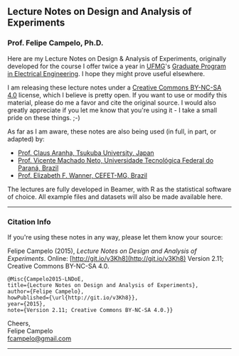 ## Lecture Notes on Design and Analysis of Experiments  
### **Prof. Felipe Campelo, Ph.D.**  

Here are my Lecture Notes on Design & Analysis of Experiments, originally developed for the course I offer twice a year in [UFMG](http://www.ufmg.br)'s [Graduate Program in Electrical Engineering](http://ppgee.ufmg.br/index.php). I hope they might prove useful elsewhere.

I am releasing these lecture notes under a [Creative Commons BY-NC-SA 4.0](https://creativecommons.org/licenses/by-nc-sa/4.0/) license, which I believe is pretty open. If you want to use or modify this material, please do me a favor and cite the original source. I would also greatly appreciate if you let me know that you're using it - I take a small pride on these things. ;-)  

As far as I am aware, these notes are also being used (in full, in part, or adapted) by:

- [Prof. Claus Aranha, Tsukuba University, Japan](https://github.com/caranha/ExperimentDesignLectureNotes)
- [Prof. Vicente Machado Neto, Universidade Tecnológica Federal do Paraná, Brazil](http://www.energiapura.net.br/alunos/planejamento_experimentos/Aulas_PAE/)
- [Prof. Elizabeth F. Wanner, CEFET-MG, Brazil](http://lattes.cnpq.br/2243256075052322)

The lectures are fully developed in Beamer, with R as the statistical software of choice. All example files and datasets will also be made available here.

*****
### Citation Info
If you're using these notes in any way, please let them know your source:

Felipe Campelo (2015), _Lecture Notes on Design and Analysis of Experiments_. Online: [http://git.io/v3Kh8](http://git.io/v3Kh8) Version 2.11; Creative Commons BY-NC-SA 4.0.

    @Misc{Campelo2015-LNDoE,
    title={Lecture Notes on Design and Analysis of Experiments},
    author={Felipe Campelo}, 
    howPublished={\url{http://git.io/v3Kh8}}, 
    year={2015},
    note={Version 2.11; Creative Commons BY-NC-SA 4.0.}}

Cheers,  
Felipe Campelo  
fcampelo@gmail.com

------
